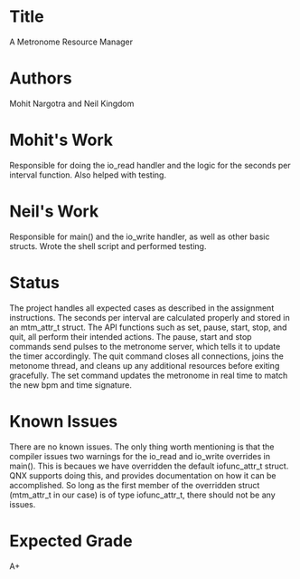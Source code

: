 # Title

A Metronome Resource Manager

# Authors

Mohit Nargotra and Neil Kingdom

# Mohit's Work

Responsible for doing the io_read handler and the logic for the seconds
per interval function. Also helped with testing.

# Neil's Work

Responsible for main() and the io_write handler, as well as other basic
structs. Wrote the shell script and performed testing.

# Status

The project handles all expected cases as described in the assignment
instructions. The seconds per interval are calculated properly and
stored in an mtm_attr_t struct. The API functions such as set, pause,
start, stop, and quit, all perform their intended actions. The pause,
start and stop commands send pulses to the metronome server, which
tells it to update the timer accordingly. The quit command closes all
connections, joins the metonome thread, and cleans up any additional
resources before exiting gracefully. The set command updates the
metronome in real time to match the new bpm and time signature.

# Known Issues

There are no known issues. The only thing worth mentioning is that
the compiler issues two warnings for the io_read and io_write
overrides in main(). This is becaues we have overridden the default
iofunc_attr_t struct. QNX supports doing this, and provides
documentation on how it can be accomplished. So long as the first
member of the overridden struct (mtm_attr_t in our case) is of type
iofunc_attr_t, there should not be any issues.

# Expected Grade

A+
